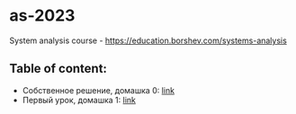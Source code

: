 # as-2023
System analysis course - https://education.borshev.com/systems-analysis

## Table of content:
- Собственное решение, домашка 0: [link](/0/README.md)
- Первый урок, домашка 1: [link](/1/README.md)